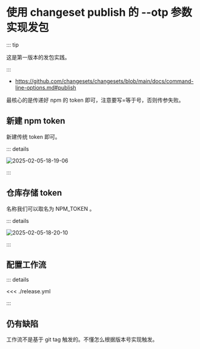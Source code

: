 # 使用 changeset publish 的 --otp 参数实现发包

::: tip

这是第一版本的发包实践。

:::

- https://github.com/changesets/changesets/blob/main/docs/command-line-options.md#publish

最核心的是传递好 npm 的 token 即可，注意要写=等于号，否则传参失败。

## 新建 npm token

新建传统 token 即可。

::: details

![2025-02-05-18-19-06](https://gh-img-store.ruan-cat.com/img/2025-02-05-18-19-06.png)

:::

## 仓库存储 token

名称我们可以取名为 NPM_TOKEN 。

::: details

![2025-02-05-18-20-10](https://gh-img-store.ruan-cat.com/img/2025-02-05-18-20-10.png)

:::

## 配置工作流

::: details

<<< ./release.yml

:::

## 仍有缺陷

工作流不是基于 git tag 触发的。不懂怎么根据版本号实现触发。
